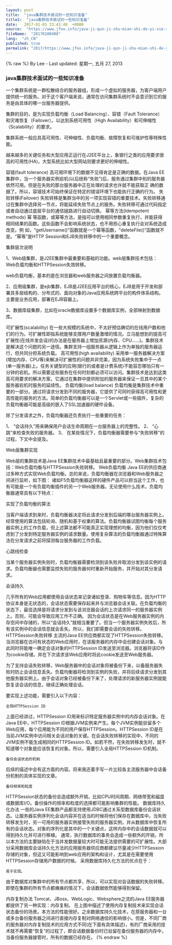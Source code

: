 ```yaml
---
layout: post
title:  "java集群技术面试的一些知识准备"
title2:  "java集群技术面试的一些知识准备"
date:   2017-01-01 23:41:48  +0800
source:  "https://www.jfox.info/java-ji-qun-ji-shu-mian-shi-de-yi-xie-zhi-shi-zhun-bei.html"
fileName:  "20170100408"
lang:  "zh_CN"
published: true
permalink: "2017/https://www.jfox.info/java-ji-qun-ji-shu-mian-shi-de-yi-xie-zhi-shi-zhun-bei.html"
---
```

{% raw %}
By Lee - Last updated: 星期一, 五月 27, 2013

### java集群技术面试的一些知识准备

一个集群系统是一群松散结合的服务器组，形成一个虚拟的服务器，为客户端用户提供统一的服务。对于这个客户端来说，通常在访问集群系统时不会意识到它的服务是由具体的哪一台服务器提供。

集群的目的，是为实现负载均衡（Load Balancing）、容错（Fault Tolerance）和灾难恢复（Failover）。以达到系统可用性（High Availability）和可伸缩性（Scalability）的要求。

集群系统一般应具高可用性、可伸缩性、负载均衡、故障恢复和可维护性等特殊性能。

越来越多的关键任务和大型应用正运行在J2EE平台上，象银行之类的应用要求很高的可用性(HA)，大型系统比如大型网站则要求更好的伸缩性。

容错(fault tolerance)
高可用环境下的数据不见得肯定是正确的数据。在Java EE集群中，当一个服务器实例宕机(以后统称“失败”)后，服务通过集群中别的服务器依然可用。但是在失败的那台服务器中正在处理的请求也许就不能获取正 确的数据了。所以，容错技术可始终保证在特定的错误环境下也能执行正确的行为。
失败转移(Failover)
失败转移是集群当中的另一项实现容错的重要技术。失败转移通过在集群中选择另一节点，将能延续失败节点上的服务。失败转移可通过代码指定或者自动通过底层平台的通信链路进行自动切换。
幂等方法(Idempotent methods)
幂 等函数，或幂等方法，是指可以使用相同参数重复执行，并能获得相同结果的函数。这些函数不会影响系统状态，也不用担心重复执行会对系统造成改变。例 如，“getUsername()”函数就是一个幂等函数，“deleteFile()”函数就不是。“幂等”是HTTP Session和EJB失败转移中的一个重要概念。

集群层次说明

1、Web级集群，是J2EE集群中最重要和基础的功能。web层集群技术包括：Web负载均衡和HTTPSession失效转移。

web负载均衡，基本的是在浏览器和web服务器之间放置负载均衡器。

2、应用级集群，是ejb集群，EJB是J2EE应用平台的核心，EJB是用于开发和部署具多层结构的、分布式的、面向对象的Java应用系统跨平台的构件体系结构。主要是业务应用，部署在EJB容器上。

3、数据库级集群，比如在oracle数据库设置多个数据库实例，全部映射到数据库。

可扩展性(scalability)
在一些大规模的系统中，不太好预估确切的在线用户数和他们的行为。可扩展性即指系统能够支撑用户数量激增的情况。立马能想到的提高可扩展性(在线并发会话)的办法是在服务器上增加资源(内存、CPU……)。集群技术是解决这个问题的另一途径。集群支持一组服务器从逻辑上作为单独的服务器运行，但共同分担系统负载。
高可用性(high availability)
采用单一服务器解决方案(增加内存、CPU等)来解决可扩展性的问题并非完美，因为系统失败集中于一点(单一服务器)上。任务关键型的应用(银行的或者是计费系统)不能容忍哪怕只有一分钟的宕机。所以需要这些服务在任何时刻都必须可以访问。集群技术是达到这类高可用要求的解决方案，它通过在集群中提供附加的服务器来保证一旦其中的某个服务器宕机时服务的延续性。
负载均衡(load balance)
负载均衡是集群技术中重要的一部分。通过将请求分发到不同的服务器，它提供了可同时获得高可用性和更高性能的服务的方法。简单的负载均衡器可以是一个Servlet或一些插件，复杂的负载均衡器可能是高级的嵌入了SSL加速器的硬件设备。

除了分发请求之外，负载均衡器还负责执行一些重要的任务：

  1、  “会话持久”用来确保用户会话生命周期在一台服务器上的完整性。
2、  “心跳”来检查失败的服务器。
3、 在某些情况下，负载均衡器需要参与“失败转移”的过程，下文中会提及。

 
Web层集群实现

Web层的集群技术是Java EE集群技术中最基础且最重要的部分。Web集群技术包括：Web负载均衡与HTTPSession失败转移。
Web负载均衡
Java EE的供应商通过多种方式实现Web负载均衡。总的来说，负载均衡器在浏览器和Web服务器之间进行监听，如下图：
诸如F5负载均衡器这样的硬件产品可以担当这个工作，也有可能是一个有负载均衡插件的另一个Web服务器。无论使用什么技术，负载均衡器通常具有以下特点：

实现了负载均衡的算法

当客户端请求到来时，负载均衡器决定将此请求分发到后端的哪台服务器实例上。经常使用的算法包括轮询、随机和基于权重的算法。负载均衡器试图均衡每个服务器实例上的工作负载，但上述算法都不可能真正实现理想的均衡，因为他们仅仅考虑到了分发到特定服务器实例的请求数量。使用复杂算法的负载均衡器通过特殊算法在分发请求之前将探测每台服务器的工作负载。

心跳线检查

当某个服务器实例失败时，负载均衡器需要检测到该失败并取消分发到该实例的请求。负载均衡器也需要监控失败的服务器何时重新开始服务，并开始对其分发请求。

会话持久

几乎所有的Web应用都使用会话状态来记录诸如登录、购物车等信息。因为HTTP协议本身是无状态的，会话状态需要保存起来并与浏览器会话关联。在负载均衡的状态下，最佳选择是将请求分发到与该浏览器会话的上次请求同一的服务器实例上。否则，可能会导致应用工作不正确。
因为会话状态是在Web服务器实例的内存空间中存储的，所以“会话持久”就相当重要了。但当一个服务器实例失败后，所有该实例中的会话信息就会丢失。所以，我们即需要会话的失败转移。
HTTPSession失败转移
主流的Java EE供应商都实现了HTTPSession失败转移。当浏览器在访问有状态的Web应用时，在该服务器的内存中会创建会话对象。与此同时将能唯一确定会话对象的HTTPSession ID发送至浏览器。浏览器将该ID作为cookie存储，并在下次请求该Web应用时将此cookie发送至Web服务器。

为了支持会话失败转移，Web服务器中的会话对象将被备份下来，以备服务器失败时防止会话信息丢失。负载均衡器将检测到实例的失败，并将后续请求分发到其他服务器实例上。由于会话对象已经被备份下来了，处理请求的新服务器实例就能恢复该会话的信息，继续正确处理会话。

要实现上述功能，需要引入以下内容：

    全局HTTPSession ID

上面已经讲过，HTTPSession ID用来标识特定服务器实例中的内存会话对象。在Java EE中，HTTPSession ID根据JVM实例来产生。每个JVM实例能驻留多个Web应用，每个应用能为不同的用户保存HTTPSession。HTTPSession ID是在当前JVM实例中访问相关会话对象的关键。在会话失败转移的实现中，不同的JVM实例不能生成相同的HTTPSession ID。如若不然，在失败转移发生时，就不知道哪个对象是应该恢复的对象。所以，需要引入全局HTTPSession ID机制。

    备份会话状态的机制

后续的描述中会有这方面的内容。将来我还着手写一片比较各主流服务器中会话备份机制的具体实现的文章。

    备份频率和粒度

HTTPSession状态的备份会造成额外开销，比如CPU时间周期、网络带宽和磁盘或数据库I/O。备份操作的频率和粒度的选择都可能影响集群的性能。
数据库持久化办法
一些的Java EE集群产品都支持使用JDBC通过关系型数据库备份会话状态。让服务器实例序列化会话内容并在适当的时候将他们保存在数据库中。当失败转移发生时，另一可用的服务器实例接管失败的服务器实例，并从数据库中恢复所有的会话状态。对象的序列化是其中的一个关键点，这样内存中的会话数据就可以得到持久化并可进行移植。
通常，执行数据库的事务会造成一些额外的开销，所以本方法的主要缺陷在于当并发数据量较大时可能无法提供需要的可扩展性。大部分采用数据库会话持久化方法的应用服务器供应商都建议尽量减少HTTPSession存储的对象，但这又可能影响到web应用的架构和设计，尤其是在需要使用HTTPSession存储用户数据的时候。
采用数据库持久化方法的优点在于：

    易于实现。
由于数据库对集群中的所有节点都共享，所以，可以实现对会话数据的失败转移。
即使在集群的所有节点都瘫痪的情况下，会话数据依然能够得到保留。

内存复制办法
Tomcat、JBoss、WebLogic、Websphere之流的Java EE服务器都提供了另一种实现：内存复制。
在上图中描述了使用内存复制技术来实现会话状态备份的场景。本方法的性能很好。之余数据库持久化技术，在原服务器和一台或多台备份服务器之间进行直接内存复制对网络通信的影响很小。但是，不同厂商的服务器对内存复制技术的应用方式不同(在下面有具体描述)，有的厂商采用的技术就不再需要“恢复”的过程了，即会话数据备份时已驻留在备份服务器的内存中，当备份服务器接管时，所有的数据已经存在。
{% endraw %}